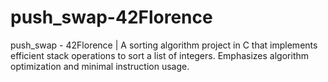 # push_swap-42Florence
push_swap - 42Florence | A sorting algorithm project in C that implements efficient stack operations to sort a list of integers. Emphasizes algorithm optimization and minimal instruction usage.
